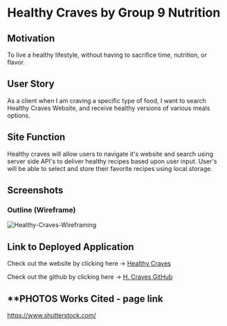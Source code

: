 # **Healthy Craves by Group 9 Nutrition**

## **Motivation**

To live a healthy lifestyle, without having to sacrifice time, nutrition, or flavor.

## **User Story**

As a client when I am craving a specific type of food, I want to search  Healthy Craves Website, and receive healthy versions of various meals options.

## **Site Function**

Healthy craves will allow users to navigate it's website and search using server side API's to deliver healthy recipes based upon user input. User's will be able to select and store their favorite recipes using local.storage.

## **Screenshots**

### Outline (Wireframe)

![Healthy-Craves-Wireframing](https://user-images.githubusercontent.com/83254086/122490116-7a62a680-cf9e-11eb-9312-ab8d9d7f4daf.JPG)


## **Link to Deployed Application**

Check out the website by clicking here -> [Healthy Craves]()

Check out the github by clicking here -> [H. Craves GitHub](https://github.com/mariamv29/music-web-)

 ## **PHOTOS Works Cited - page link
 https://www.shutterstock.com/


